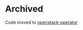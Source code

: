 # Archived
Code moved to [openstack-operator](https://github.com/openstack-k8s-operators/openstack-operator)
